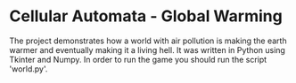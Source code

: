 # Cellular Automata - Global Warming
The project demonstrates how a world with air pollution is making the earth warmer and eventually making it a living hell.
It was written in Python using Tkinter and Numpy.
In order to run the game you should run the script 'world.py'.
